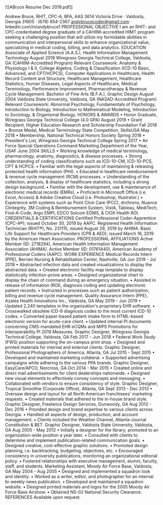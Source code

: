 ![[ABruce Resume Dec 2019.pdf]]

Andrew Bruce, RHIT, CPC-A, BFA, AAS
3614 Victoria Drive · Valdosta, Georgia 31605 · (678) 654-2367
andybrucecoder@gmail.com · linkedin.com/in/andybruce1
PROFESSIONAL OBJECTIVE
I am an RHIT- and CPC-credentialed degree graduate of a CAHIIM-accredited HIMT program seeking a challenging position that will utilize my formidable abilities in communication and interpersonal skills to enhance organizational value, specializing
in medical coding, billing, and data analytics.
EDUCATION
Associate of Applied Science (A.A.S.), Health Information Management Technology August 2019
Wiregrass Georgia Technical College, Valdosta, GA (CAHIIM-Accredited Program)
Relevant Coursework: Anatomy & Physiology I & II, College Algebra, Coding & Classification (ICD-10
Basic, Advanced, and CPT/HCPCS), Computer Applications in Healthcare, Health Record Content and
Structure, Healthcare Management, Healthcare Statistics, Human Diseases, Legal Aspects of Healthcare,
Medical Terminology, Performance Improvement, Pharmacotherapy & Revenue Cycle Management.
Bachelor of Fine Arts (B.F.A.), Graphic Design August 2004
Valdosta State University, Valdosta, GA (NASAD-Accredited Program)
Relevant Coursework: Abnormal Psychology, Fundamentals of Psychology, Introduction to Biology,
Introduction to Mathematical Modeling, Introduction to Sociology, & Organismal Biology.
HONORS & AWARDS
•
Honor Graduate, Wiregrass Georgia Technical College (4.0 GPA) August 2019
•
Grant Recipient, Higher Education Research and Scholarship Foundation Fall 2018
•
Bronze Medal, Medical Terminology State Competition, SkillsUSA May 2018
•
Membership, National Technical Honors Society Spring 2018
•
President's List, Wiregrass Georgia Technical College Spring 2017
•
Air Force Special Operations Command Marketing Department of the Year, USAF June 2004
SKILLS
•
Working knowledge of medical terminology, pharmacology, anatomy, diagnostics, & disease processes.
•
Strong understanding of coding classifications such as ICD-10-CM, ICD-10-PCS, CPT & HCPCS.
•
Familiar with the legal aspects of maintaining & releasing protected health information (PHI).
•
Educated in healthcare reimbursement & revenue cycle management (RCM) processes.
•
Understanding of the collection, analysis, & display of healthcare statistics, including a strong design background.
•
Familiar with the development, use & maintenance of electronic medical records (EMRs).
•
Proficient in Microsoft Office (i.e. Excel, Access) & Adobe Creative Cloud (i.e. Photoshop, Illustrator.)
•
Experience with systems such as Point Click Care (PCC), drchrono, Nuance Clintegrity, 3M Coding & Reimbursement System, VistA, Tableau, MediTech, Find-A-Code, Argo EMPI, EDCO Solcom EDMS, & CIOX Health ROI.
CREDENTIALS & CERTIFICATIONS
Certified Professional Coder-Apprentice (CPC-A®); issued October 30, 2019 by AAPC.
Registered Health Information Technician (RHIT®); No. 231115, issued August 29, 2019 by AHIMA.
Basic Life Support for Healthcare Providers (CPR & AED); issued March 16, 2019 by the American Heart Association.
PROFESSIONAL AFFILIATIONS
Active Member (ID: 2718294), American Health Information Management Association (AHIMA).
Active Member (ID: 01761440), American Academy of Professional Coders (AAPC).
WORK EXPERIENCE
Medical Records Intern (PPE), Berrien Nursing & Rehabilitation Center, Nashville, GA Jun 2019 - Jul 2019
•
Abstracted infection data and created visualizations to display the abstracted data.
•
Created electronic facility map template to display statistically infection-prone areas.
•
Designed organizational chart to display the chain of command during an emergency situation.
•
Assisted in release of information (ROI), diagnosis coding and updating electronic patient records.
•
Instructed in processes such as patient authorization, billing and revenue cycle management.
Quality Assurance Intern (PPE), Azalea Health Innovations Inc., Valdosta, GA May 2019 - Jun 2019
•
Updated 2,240 templates in the organization's proprietary EHR software.
•
Crosswalked obsolete ICD-9 diagnosis codes to the most current ICD-10 codes.
•
Converted paper-based patient intake form to HTML-based electronic version for acute-care client.
•
Updated internal PI documents concerning CMS-mandated EHR eCQMs and MIPS Promotions
for Interoperability PI 2019 Measures.
Graphic Designer, Wiregrass Georgia Technical College, Valdosta, GA Feb 2017 - Jun 2018
•
Federal Work Study (FWS) position supporting the on-campus print shop.
•
Designed and printed materials for internal and external clients.
Graphic Designer, Professional Photographers of America, Atlanta, GA Jul 2015 - Sept 2015
•
Developed and maintained marketing collateral.
•
Supported advertising campaigns while adhering to the various PPA brands.
Graphic Designer, EasyCare/APCO, Norcross, GA Oct 2014 - Mar 2015
•
Created online and direct mail advertisements for client dealerships nationwide.
•
Designed new visual elements to effectively convey concepts and messaging.
•
Collaborated with vendors to ensure consistency of style.
Graphic Designer, Tropical Smoothie (Corporate Office), Atlanta, GA Sept 2013 - Dec 2013
•
Oversaw design and layout for all North American franchisees' marketing requests.
•
Created materials that adhered to the in-house brand style.
Graphic Designer, Freelance Design Services, Dunwoody, GA Aug 2012 - Dec 2016
•
Provided design and brand expertise to various clients across Georgia.
•
Handled all aspects of design, production, and account management.
•
Clients included the Weather Channel, Atlanta-Journal Constitution & BET.
Graphic Designer, Valdosta State University, Valdosta, GA Aug 2005 - May 2012
•
Initially a designer for the library; promoted to an organization-wide position a year later.
•
Consulted with clients to determine and implement publication-related communication goals.
•
Designed creative, cost-effective graphic solutions.
•
Promoted design planning, i.e. backtracking, budgeting, objectives, etc.
•
Encouraged consistency in university publications, monitoring an organizational editorial policy.
•
Fostered relationships with executive management, alumni, faculty, staff, and students.
Marketing Assistant, Moody Air Force Base, Valdosta, GA May 2004 - Aug 2005
•
Designed and implemented a squadron look and identity.
•
Worked as a writer, editor, and photographer for an internal bi-weekly news publication.
•
Developed and maintained a squadron website.
•
Designed printed materials and logos for the 2005 Moody Air Force Base Airshow.
•
Obtained NS-02 National Security Clearance.
REFERENCES
Available upon request.